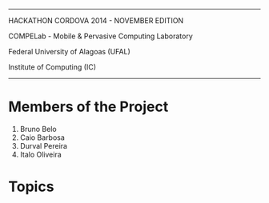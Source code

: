 ---------------------------------------------------

HACKATHON CORDOVA 2014 - NOVEMBER EDITION

COMPELab - Mobile & Pervasive Computing Laboratory 

Federal University of Alagoas (UFAL) 

Institute of Computing (IC) 

---------------------------------------------------

# Members of the Project 
1. Bruno Belo 
2. Caio Barbosa 
3. Durval Pereira 
4. Italo Oliveira 

# Topics
